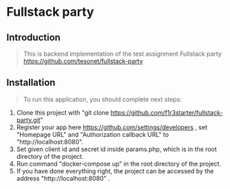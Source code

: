 # Fullstack party

## Introduction

> This is backend implementation of the test assignment Fullstack party https://github.com/tesonet/fullstack-party

## Installation

> To run this application, you should complete next steps:
1. Clone this project with "git clone https://github.com/f1r3starter/fullstack-party.git"
2. Register your app here https://github.com/settings/developers , set "Homepage URL" and "Authorization callback URL" to "http://localhost:8080".
3. Set given client id and secret id inside params.php, which is in the root directory of the project.
4. Run command "docker-compose up" in the root directory of the project.
5. If you have done everything right, the project can be accessed by the address "http://localhost:8080" .